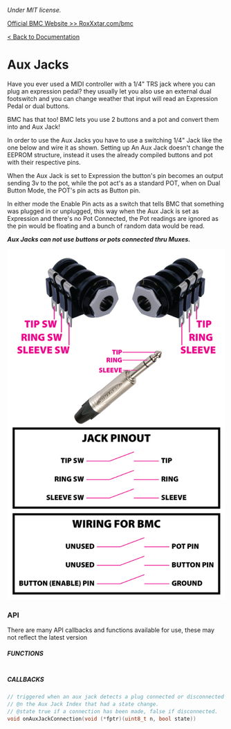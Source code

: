 *Under MIT license.*

[Official BMC Website >> RoxXxtar.com/bmc](https://www.roxxxtar.com/bmc)

[< Back to Documentation](README.md)

# Aux Jacks
Have you ever used a MIDI controller with a 1/4" TRS jack where you can plug an expression pedal? they usually let you also use an external dual footswitch and you can change weather that input will read an Expression Pedal or dual buttons.

BMC has that too! BMC lets you use 2 buttons and a pot and convert them into and Aux Jack!

In order to use the Aux Jacks you have to use a switching 1/4" Jack like the one below and wire it as shown. Setting up An Aux Jack doesn't change the EEPROM structure, instead it uses the already compiled buttons and pot with their respective pins.

When the Aux Jack is set to Expression the button's pin becomes an output sending 3v to the pot, while the pot act's as a standard POT, when on Dual Button Mode, the POT's pin acts as Button pin.

In either mode the Enable Pin acts as a switch that tells BMC that something was plugged in or unplugged, this way when the Aux Jack is set as Expression and there's no Pot Connected, the Pot readings are ignored as the pin would be floating and a bunch of random data would be read.

***Aux Jacks can not use buttons or pots connected thru Muxes.***

![Aux Jacks Wiring](../images/Aux-Jack-Wiring.jpg)

### API
There are many API callbacks and functions available for use, these may not reflect the latest version

##### FUNCTIONS
```c++
```

##### CALLBACKS
```c++
// triggered when an aux jack detects a plug connected or disconnected
// @n the Aux Jack Index that had a state change.
// @state true if a connection has been made, false if disconnected.
void onAuxJackConnection(void (*fptr)(uint8_t n, bool state))
```
